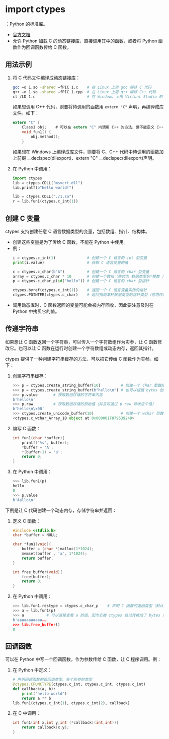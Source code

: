 # import ctypes

：Python 的标准库。
- [官方文档](https://docs.python.org/3/library/ctypes.html)
- 允许 Python 加载 C 的动态链接库，直接调用其中的函数，或者将 Python 函数作为回调函数传给 C 函数。

## 用法示例

1. 将 C 代码文件编译成动态链接库：
    ```sh
    gcc –o 1.so -shared –fPIC 1.c    # 在 Linux 上用 gcc 编译 C 代码
    g++ –o 1.so -shared –fPIC 1.cpp  # 在 Linux 上用 g++ 编译 C++ 代码
    cl /LD 1.c                       # 在 Windows 上用 Virtual Studio 的 cl 命令编译
    ```
    如果想调用 C++ 代码，则要将待调用的函数用 `extern "C"` 声明，再编译成库文件。如下：
    ```c
    extern "C" {
        Class1 obj;    # 可以在 extern "C" 内调用 C++ 的方法，但不能定义 C++ 特有的对象
        void fun1() {
            obj.method();
        }
    ```
    如果想在 Windows 上编译成库文件，则要将 C、C++ 代码中待调用的函数加上前缀 __declspec(dllexport)、extern "C" __declspec(dllexport)声明。

2. 在 Python 中调用：
    ```py
    import ctypes
    lib = ctypes.CDLL("msvcrt.dll")
    lib.printf(b"hello world!")

    lib = ctypes.CDLL("./1.so")
    r = lib.fun1(ctypes.c_int(1))
    ```

## 创建 C 变量

ctypes 支持创建任意 C 语言数据类型的变量，包括数组、指针、结构体。
- 创建这些变量是为了传给 C 函数，不能在 Python 中使用。
- 例：
  ```py
  i = ctypes.c_int(1)              # 创建一个 C 语言的 int 型变量
  print(i.value)                   # 获取 C 语言变量的值

  c = ctypes.c_char(b"A")          # 创建一个 C 语言的 char 型变量
  array = ctypes.c_char * 10       # 创建一个数组（格式为 数据类型名*整数 ）
  p = ctypes.c_char_p(id("hello")) # 创建一个 C 语言的 char 型指针

  ctypes.byref(ctypes.c_int(1))    # 返回一个 C 语言变量实例的指针
  ctypes.POINTER(ctypes.c_char)    # 返回指向某种数据类型的指针类型（可用作声明函数原型）
  ```
- 调用动态库时，C 函数返回的变量可能会被内存回收，因此要注意及时在 Python 中拷贝它的值。

## 传递字符串

如果想让 C 函数返回一个字符串，可以传入一个字符数组作为实参，让 C 函数修改它。也可以让 C 函数在运行时创建一个字符数组或动态内存，返回其指针。

ctypes 提供了一种创建字符串缓存的方法，可以把它传给 C 函数作为实参。如下：
1. 创建字符串缓存：
    ```py
    >>> p = ctypes.create_string_buffer(10)         # 创建一个 char 型数组，用作缓存，长度为 10
    >>> p = ctypes.create_string_buffer(b"hello\n") # 也可以根据 bytes 创建数组缓存
    >>> p.value       # 获取数组存储的字符串内容
    b'hello\n'
    >>> p.raw         # 获取数组存储的原始值（并且可通过 p.raw 修改这个值）
    b'hello\n\x00'
    >>> ctypes.create_unicode_buffer(10)            # 创建一个 wchar 型数组缓存
    <ctypes.c_wchar_Array_10 object at 0x000001F879539248>
    ```

2. 编写 C 函数：
    ```C
    int fun1(char *buffer){  
        printf("%s", buffer);
        *buffer = 'A';
        *(buffer+1) = 'a';
        return 0;
    }
    ```

3. 在 Python 中调用：
    ```py
    >>> lib.fun1(p)
    hello
    0
    >>> p.value
    b'Aallo\n'
    ```

下例是让 C 代码创建一个动态内存，存储字符串并返回：
1. 定义 C 函数：
    ```C
    #include <stdlib.h>
    char *buffer = NULL;

    char *fun1(void){
        buffer = (char *)malloc(1*1024);
        memset(buffer , 'a', 1*1024);
        return buffer;
    }

    int free_buffer(void){
        free(buffer);
        return 0;
    }
    ```

2. 在 Python 中调用：
    ```py
    >>> lib.fun1.restype = ctypes.c_char_p    # 声明 C 函数的返回类型（默认采用 int 型）
    >>> a = lib.fun1(p)
    >>> a          # 可以直接查看 a 的值，因为它被 ctypes 自动转换成了 bytes 类型
    b'aaaaaaaaaaa……
    >>> lib.free_buffer()
    0
    ```

## 回调函数

可以在 Python 中写一个回调函数，作为参数传给 C 函数，让 C 程序调用。例：
1. 在 Python 中定义：
    ```py
    # 声明回调函数的返回值类型、各个形参的类型
    @ctypes.CFUNCTYPE(ctypes.c_int, ctypes.c_int, ctypes.c_int)
    def callback(a, b):
        print("hello world")
        return a ** b
    lib.fun1(ctypes.c_int(1), ctypes.c_int(2), callback)
    ```

2. 在 C 中调用：
    ```C
    int fun1(int x,int y,int (*callback)(int,int)){
        return callback(x,y);
    }
    ```
